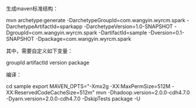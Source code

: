 生成maven标准结构：

mvn archetype:generate  -DarchetypeGroupId=com.wangyin.wyrcm.spark  -DarchetypeArtifactId=sparkapp -DarchetypeVersion=1.0-SNAPSHOT -DgroupId=com.wangyin.wyrcm.spark -DartifactId=sample -Dversion=0.1-SNAPSHOT -Dpackage=com.wangyin.wyrcm.spark

其中，需要自定义如下变量：

groupId
artifactId
version
package

编译：

cd sample
export MAVEN_OPTS="-Xmx2g -XX:MaxPermSize=512M -XX:ReservedCodeCacheSize=512m"
mvn -Dhadoop.version=2.0.0-cdh4.7.0 -Dyarn.version=2.0.0-cdh4.7.0 -DskipTests package -U
